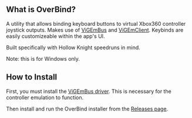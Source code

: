 ## What is OverBind?
A utility that allows binding keyboard buttons to virtual Xbox360 controller joystick outputs. Makes use of [ViGEmBus](https://github.com/nefarius/ViGEmBus/) and [ViGEmClient](https://github.com/CasualX/vigem-client). Keybinds are easily customizeable within the app's UI.

Built specifically with Hollow Knight speedruns in mind.

Note: this is for Windows only.

## How to Install
First, you must install the [ViGEmBus driver](https://github.com/nefarius/ViGEmBus/releases). This is necessary for the controller emulation to function.

Then install and run the OverBind installer from the [Releases page](https://github.com/cjonas1999/OverBind/releases).
